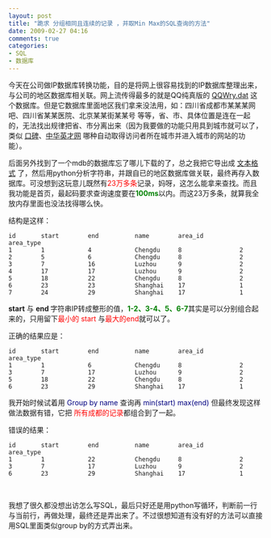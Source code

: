 ```yaml
---
layout: post
title: "跪求 分组相同且连续的记录 ，并取Min Max的SQL查询的方法"
date: 2009-02-27 04:16
comments: true
categories:
- SQL
- 数据库
---
```

<p>今天在公司做IP数据库转换功能，目的是将网上很容易找到的IP数据库整理出来，与公司的地区数据库相关联。网上流传得最多的就是QQ纯真版的 <a href="http://www.google.com/search?q=QQWry.dat&amp;ie=utf-8&amp;oe=utf-8&amp;aq=t&amp;rls=org.mozilla:zh-CN:official&amp;client=firefox-a" target="_blank">QQWry.dat</a> 这个数据库。但是它数据库里面地区我们拿来没法用，如：四川省成都市某某某网吧、四川省某某医院、北京某某街某某号 等等，省、市、具体位置是连在一起的，无法找出规律把省、市分离出来（因为我要做的功能只用具到城市就可以了，类似 <a href="http://www.koubei.com" target="_blank">口碑</a>、<a href="http://www.chinahr.com" target="_blank">中华英才网</a> 哪种自动取得访问者所在城市并进入城市的网站的功能）。</p>
<p>后面另外找到了一个mdb的数据库忘了哪儿下载的了，总之我把它导出成 <a href="http://python-snippets.googlecode.com/svn/trunk/project/ipdata2sqlite/ipdata.txt" target="_blank">文本格式</a> 了，然后用python分析字符串，并跟自已的地区数据库做关联，最终再存入数据库。可没想到这玩意儿既然有<span style="color: #ff0000;">23万多条</span>记录，妈呀，这怎么能拿来查找。而且我功能是首页，最起码要求查询速度要在<span style="color: #008000;"><strong>100ms</strong></span>以内。而这23万多条，就算我全放内存里面也没法找得哪么快。</p>
<p>结构是这样：</p>


```
id       start        end          name        area_id          area_type
1        1            4            Chengdu     8                2
2        5            6            Chengdu     8                2
3        7            16           Luzhou      9                2
4        17           17           Luzhou      9                2
5        18           22           Chengdu     8                2
6        23           23           Shanghai    17               1
7        24           29           Shanghai    17               1
```


<p><strong>start</strong> 与 <strong>end </strong>字符串IP转成整形的值，<span style="color: #008000;"><strong>1-2、3-4、5、6-7</strong></span>其实是可以分别组合起来的，只用留下<span style="color: #ff0000;">最小的 start </span>与<span style="color: #ff0000;">最大的end</span>就可以了。</p>
<p>正确的结果应是：</p>

```
id       start        end          name        area_id          area_type
1        1            6            Chengdu     8                2
3        7            17           Luzhou      9                2
5        18           22           Chengdu     8                2
6        23           29           Shanghai    17               1
```

<p>我开始时候试着用 <span style="color: #000080;">Group by name</span> 查询再 <span style="color: #000080;">min(start) max(end)</span> 但最终发现这样做法数据有错，它把 <span style="color: #ff0000;">所有成都的记录</span>都组合到了一起。</p>
<p>错误的结果：</p>

```
id       start        end          name        area_id          area_type
1        1            22           Chengdu     8                2
3        7            17           Luzhou      9                2
6        23           29           Shanghai    17               1
```

<p>&nbsp;</p>
<p>我想了很久都没想出访怎么写SQL，最后只好还是用python写循环，判断前一行与当前行，再做处理，最终还是弄出来了。不过很想知道有没有好的方法可以直接用SQL里面类似group by的方式弄出来。</p>
